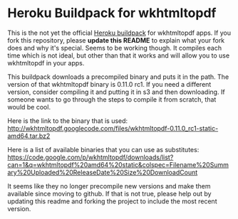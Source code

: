 Heroku Buildpack for wkhtmltopdf
============================

This is the not yet the official [Heroku buildpack](http://devcenter.heroku.com/articles/buildpacks) for wkhtmltopdf apps. If you fork this repository, please **update this README** to explain what your fork does and why it's special.  Seems to be working though.  It compiles each time which is not ideal, but other than that it works and will allow you to use wkhtmltopdf in your apps.

This buildpack downloads a precompiled binary and puts it in the path.  The version of that wkhtmltopdf binary is 0.11.0 rc1.  If you need a different version, consider compiling it and putting it in s3 and then downloading.  If someone wants to go through the steps to compile it from scratch, that would be cool.

Here is the link to the binary that is used:
http://wkhtmltopdf.googlecode.com/files/wkhtmltopdf-0.11.0_rc1-static-amd64.tar.bz2

Here is a list of available binaries that you can use as substitutes:
https://code.google.com/p/wkhtmltopdf/downloads/list?can=1&q=wkhtmltopdf%20amd64%20static&colspec=Filename%20Summary%20Uploaded%20ReleaseDate%20Size%20DownloadCount

It seems like they no longer precompile new versions and make them available since moving to github.  If that is not true, please help out by updating this readme and forking the project to include the most recent version.
